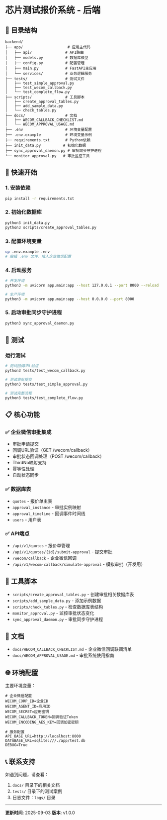 # 芯片测试报价系统 - 后端

## 📁 目录结构

```
backend/
├── app/                    # 应用主代码
│   ├── api/               # API路由
│   ├── models.py          # 数据库模型
│   ├── config.py          # 配置管理
│   ├── main.py            # FastAPI主应用
│   └── services/          # 业务逻辑服务
├── tests/                 # 测试文件
│   ├── test_simple_approval.py
│   ├── test_wecom_callback.py
│   └── test_complete_flow.py
├── scripts/               # 工具脚本
│   ├── create_approval_tables.py
│   ├── add_sample_data.py
│   └── check_tables.py
├── docs/                  # 文档
│   ├── WECOM_CALLBACK_CHECKLIST.md
│   └── WECOM_APPROVAL_USAGE.md
├── .env                   # 环境变量配置
├── .env.example           # 环境变量示例
├── requirements.txt       # Python依赖
├── init_data.py          # 初始化数据
├── sync_approval_daemon.py # 审批同步守护进程
└── monitor_approval.py   # 审批监控工具
```

## 🚀 快速开始

### 1. 安装依赖
```bash
pip install -r requirements.txt
```

### 2. 初始化数据库
```bash
python3 init_data.py
python3 scripts/create_approval_tables.py
```

### 3. 配置环境变量
```bash
cp .env.example .env
# 编辑 .env 文件，填入企业微信配置
```

### 4. 启动服务
```bash
# 开发环境
python3 -m uvicorn app.main:app --host 127.0.0.1 --port 8000 --reload

# 生产环境
python3 -m uvicorn app.main:app --host 0.0.0.0 --port 8000
```

### 5. 启动审批同步守护进程
```bash
python3 sync_approval_daemon.py
```

## 🧪 测试

### 运行测试
```bash
# 测试回调URL验证
python3 tests/test_wecom_callback.py

# 测试审批提交
python3 tests/test_simple_approval.py

# 测试完整流程
python3 tests/test_complete_flow.py
```

## 📋 核心功能

### ✅ 企业微信审批集成
- 审批申请提交
- 回调URL验证（GET /wecom/callback）
- 审批状态回调处理（POST /wecom/callback）
- ThirdNo映射支持
- 幂等性处理
- 自动状态同步

### ✅ 数据库表
- `quotes` - 报价单主表
- `approval_instance` - 审批实例映射
- `approval_timeline` - 回调事件时间线
- `users` - 用户表

### ✅ API端点
- `/api/v1/quotes` - 报价单管理
- `/api/v1/quotes/{id}/submit-approval` - 提交审批
- `/wecom/callback` - 企业微信回调
- `/api/v1/wecom-callback/simulate-approval` - 模拟审批（开发用）

## 🔧 工具脚本

- `scripts/create_approval_tables.py` - 创建审批相关数据库表
- `scripts/add_sample_data.py` - 添加示例数据
- `scripts/check_tables.py` - 检查数据库表结构
- `monitor_approval.py` - 监控审批状态变化
- `sync_approval_daemon.py` - 审批同步守护进程

## 📖 文档

- `docs/WECOM_CALLBACK_CHECKLIST.md` - 企业微信回调联调清单
- `docs/WECOM_APPROVAL_USAGE.md` - 审批系统使用指南

## 🌐 环境配置

主要环境变量：
```env
# 企业微信配置
WECOM_CORP_ID=企业ID
WECOM_AGENT_ID=应用ID  
WECOM_SECRET=应用密钥
WECOM_CALLBACK_TOKEN=回调验证Token
WECOM_ENCODING_AES_KEY=回调加密密钥

# 服务配置
API_BASE_URL=http://localhost:8000
DATABASE_URL=sqlite:///./app/test.db
DEBUG=True
```

## 📞 联系支持

如遇到问题，请查看：
1. `docs/` 目录下的相关文档
2. `tests/` 目录下的测试案例
3. 日志文件：`logs/` 目录

---
**更新时间**: 2025-09-03
**版本**: v1.0.0